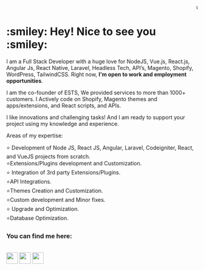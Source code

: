 <html>

   <head>
	
   </head>

   <body>
<marquee>use our <a href="https://expertcoderz.com/free-2-hours-development.html">2 hours Free Service</a></marquee>
    
	

<h1> :smiley:  Hey! Nice to see you :smiley:  </h1>



I am a Full Stack Developer with a huge love for NodeJS, Vue.js, React.js, Angular Js, React Native,  Laravel, Headless Tech, API’s, Magento, Shopify, WordPress, TailwindCSS. 
								Right now, <b>I'm open to work and employment opportunities</b>.

I am the co-founder of ESTS, We provided services to more than 1000+ customers. I Actively code on Shopify, Magento  themes and apps/extensions, and  React scripts, and APIs.

	   
	   
I like innovations and challenging tasks! And I am ready to support your project using my knowledge and experience.

Areas of my expertise:
	   
:star: Development of Node JS, React JS,  Angular, Laravel, Codeigniter, React, and VueJS projects from scratch.<br/>
:star:Extensions/Plugins development and Customization.<br/>
:star: Integration of 3rd party Extensions/Plugins.<br/>
:star:API Integrations.<br/>
:star:Themes Creation and Customization.<br/>
:star:Custom development and Minor fixes.<br/>
:star: Upgrade and Optimization.<br/>
:star:Database Optimization.<br/>
	   <h3> You can find me here:</h3><br/>
<a href="https://twitter.com/Surajkumawat/"><img src="https://surajkumawat.com/gitimg/twitter.png" width="30" height="30" ></a>
					<a href="(https://www.facebook.com/ersurajkumawat/"><img src="https://surajkumawat.com/gitimg/facebook-logo.png" width="30" height="30"></a>
					<a href="https://www.instagram.com/kumawatsuraj/"><img src="https://surajkumawat.com/gitimg/instagram.png" width="30" height="30" ></a>
   </body>

</html> 
